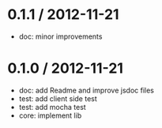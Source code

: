
0.1.1 / 2012-11-21 
==================

  * doc: minor improvements

0.1.0 / 2012-11-21 
==================

  * doc: add Readme and improve jsdoc files
  * test: add client side test
  * test: add mocha test
  * core: implement lib
